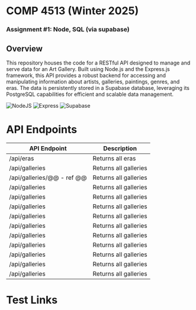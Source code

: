 # COMP 4513 (Winter 2025)
### Assignment #1: Node, SQL (via supabase)

## Overview
This repository houses the code for a RESTful API designed to manage and serve data for an Art Gallery.  Built using Node.js and the Express.js framework, this API provides a robust backend for accessing and manipulating information about artists, galleries, paintings, genres, and eras.  The data is persistently stored in a Supabase database, leveraging its PostgreSQL capabilities for efficient and scalable data management.

![NodeJS](https://badgen.net/static/NodeJS/22.11.0/green) ![Express](https://badgen.net/static/Express/4.21.2/blue) ![Supabase](https://badgen.net/static/Supabase/2.48.1/red) 
# API Endpoints

| API Endpoint  | Description |
| ------------- | ------------- |
| /api/eras  | Returns all eras  |
| /api/galleries  | Returns all galleries  |
| /api/galleries/@@ - ref @@  | Returns all galleries  |
| /api/galleries  | Returns all galleries  |
| /api/galleries  | Returns all galleries  |
| /api/galleries  | Returns all galleries  |
| /api/galleries  | Returns all galleries  |
| /api/galleries  | Returns all galleries  |
| /api/galleries  | Returns all galleries  |
| /api/galleries  | Returns all galleries  |
| /api/galleries  | Returns all galleries  |
| /api/galleries  | Returns all galleries  |
| /api/galleries  | Returns all galleries  |


# Test Links
